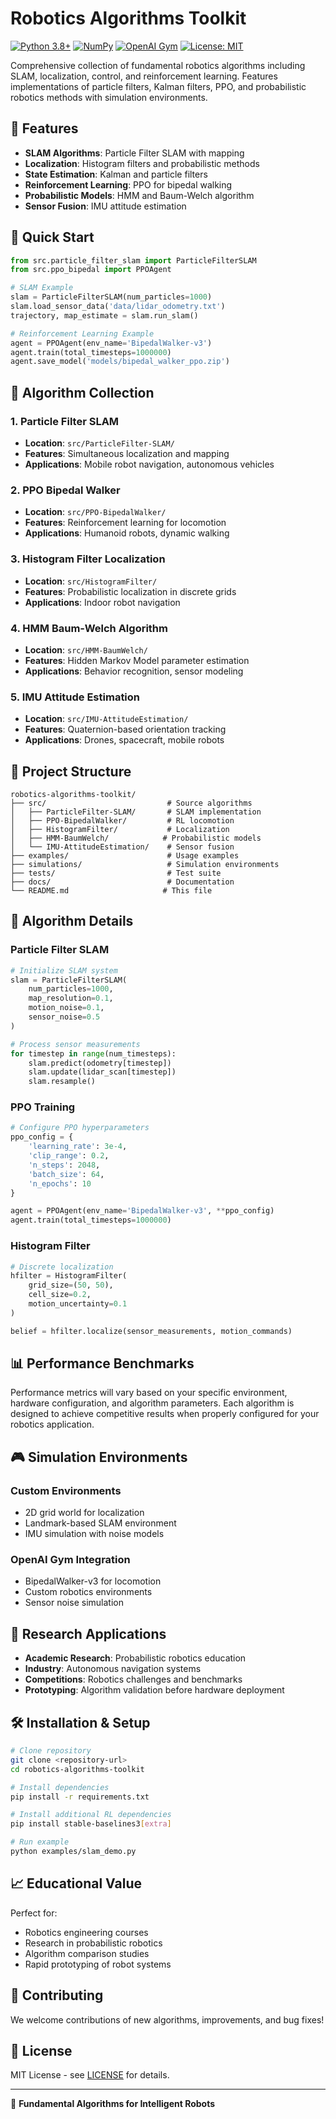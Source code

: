 # Robotics Algorithms Toolkit

[![Python 3.8+](https://img.shields.io/badge/python-3.8+-blue.svg)](https://www.python.org/downloads/)
[![NumPy](https://img.shields.io/badge/NumPy-1.21+-orange.svg)](https://numpy.org/)
[![OpenAI Gym](https://img.shields.io/badge/OpenAI%20Gym-0.21+-green.svg)](https://gym.openai.com/)
[![License: MIT](https://img.shields.io/badge/License-MIT-yellow.svg)](https://opensource.org/licenses/MIT)

Comprehensive collection of fundamental robotics algorithms including SLAM, localization, control, and reinforcement learning. Features implementations of particle filters, Kalman filters, PPO, and probabilistic robotics methods with simulation environments.

## 🎯 Features

- **SLAM Algorithms**: Particle Filter SLAM with mapping
- **Localization**: Histogram filters and probabilistic methods
- **State Estimation**: Kalman and particle filters
- **Reinforcement Learning**: PPO for bipedal walking
- **Probabilistic Models**: HMM and Baum-Welch algorithm
- **Sensor Fusion**: IMU attitude estimation

## 🚀 Quick Start

```python
from src.particle_filter_slam import ParticleFilterSLAM
from src.ppo_bipedal import PPOAgent

# SLAM Example
slam = ParticleFilterSLAM(num_particles=1000)
slam.load_sensor_data('data/lidar_odometry.txt')
trajectory, map_estimate = slam.run_slam()

# Reinforcement Learning Example  
agent = PPOAgent(env_name='BipedalWalker-v3')
agent.train(total_timesteps=1000000)
agent.save_model('models/bipedal_walker_ppo.zip')
```

## 🤖 Algorithm Collection

### 1. Particle Filter SLAM
- **Location**: `src/ParticleFilter-SLAM/`
- **Features**: Simultaneous localization and mapping
- **Applications**: Mobile robot navigation, autonomous vehicles

### 2. PPO Bipedal Walker
- **Location**: `src/PPO-BipedalWalker/` 
- **Features**: Reinforcement learning for locomotion
- **Applications**: Humanoid robots, dynamic walking

### 3. Histogram Filter Localization
- **Location**: `src/HistogramFilter/`
- **Features**: Probabilistic localization in discrete grids
- **Applications**: Indoor robot navigation

### 4. HMM Baum-Welch Algorithm
- **Location**: `src/HMM-BaumWelch/`
- **Features**: Hidden Markov Model parameter estimation
- **Applications**: Behavior recognition, sensor modeling

### 5. IMU Attitude Estimation
- **Location**: `src/IMU-AttitudeEstimation/`
- **Features**: Quaternion-based orientation tracking
- **Applications**: Drones, spacecraft, mobile robots

## 📁 Project Structure

```
robotics-algorithms-toolkit/
├── src/                           # Source algorithms
│   ├── ParticleFilter-SLAM/       # SLAM implementation
│   ├── PPO-BipedalWalker/         # RL locomotion
│   ├── HistogramFilter/           # Localization
│   ├── HMM-BaumWelch/            # Probabilistic models
│   └── IMU-AttitudeEstimation/    # Sensor fusion
├── examples/                      # Usage examples
├── simulations/                   # Simulation environments
├── tests/                         # Test suite
├── docs/                          # Documentation
└── README.md                     # This file
```

## 🔧 Algorithm Details

### Particle Filter SLAM
```python
# Initialize SLAM system
slam = ParticleFilterSLAM(
    num_particles=1000,
    map_resolution=0.1,
    motion_noise=0.1,
    sensor_noise=0.5
)

# Process sensor measurements
for timestep in range(num_timesteps):
    slam.predict(odometry[timestep])
    slam.update(lidar_scan[timestep])
    slam.resample()
```

### PPO Training
```python
# Configure PPO hyperparameters
ppo_config = {
    'learning_rate': 3e-4,
    'clip_range': 0.2,
    'n_steps': 2048,
    'batch_size': 64,
    'n_epochs': 10
}

agent = PPOAgent(env_name='BipedalWalker-v3', **ppo_config)
agent.train(total_timesteps=1000000)
```

### Histogram Filter
```python
# Discrete localization
hfilter = HistogramFilter(
    grid_size=(50, 50),
    cell_size=0.2,
    motion_uncertainty=0.1
)

belief = hfilter.localize(sensor_measurements, motion_commands)
```

## 📊 Performance Benchmarks

Performance metrics will vary based on your specific environment, hardware configuration, and algorithm parameters. Each algorithm is designed to achieve competitive results when properly configured for your robotics application.

## 🎮 Simulation Environments

### Custom Environments
- 2D grid world for localization
- Landmark-based SLAM environment
- IMU simulation with noise models

### OpenAI Gym Integration
- BipedalWalker-v3 for locomotion
- Custom robotics environments
- Sensor noise simulation

## 🔬 Research Applications

- **Academic Research**: Probabilistic robotics education
- **Industry**: Autonomous navigation systems
- **Competitions**: Robotics challenges and benchmarks
- **Prototyping**: Algorithm validation before hardware deployment

## 🛠 Installation & Setup

```bash
# Clone repository
git clone <repository-url>
cd robotics-algorithms-toolkit

# Install dependencies
pip install -r requirements.txt

# Install additional RL dependencies
pip install stable-baselines3[extra]

# Run example
python examples/slam_demo.py
```

## 📈 Educational Value

Perfect for:
- Robotics engineering courses
- Research in probabilistic robotics
- Algorithm comparison studies
- Rapid prototyping of robot systems

## 🤝 Contributing

We welcome contributions of new algorithms, improvements, and bug fixes!

## 📄 License

MIT License - see [LICENSE](LICENSE) for details.

---

🤖 **Fundamental Algorithms for Intelligent Robots**